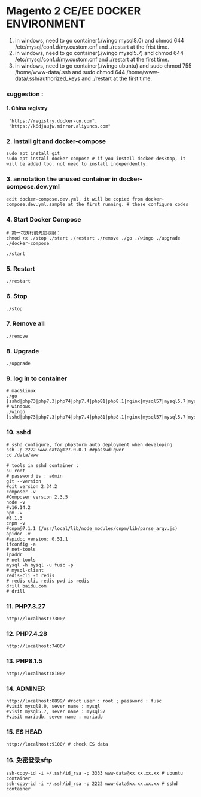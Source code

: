 ##

# Magento 2 CE/EE DOCKER ENVIRONMENT

1. in windows, need to go container(./wingo mysql8.0) and chmod 644 /etc/mysql/conf.d/my.custom.cnf and ./restart at the frist time.
2. in windows, need to go container(./wingo mysql5.7) and chmod 644 /etc/mysql/conf.d/my.custom.cnf and ./restart at the first time.
3. in windows, need to go container(./wingo ubuntu) and sudo chmod 755 /home/www-data/.ssh and sudo chmod 644 /home/www-data/.ssh/authorized_keys and ./restart at the first time.

### suggestion : 
#### 1. China registry
```
 "https://registry.docker-cn.com",
 "https://k6djaujw.mirror.aliyuncs.com"
```

### 2. install git and docker-compose
```
sudo apt install git
sudo apt install docker-compose # if you install docker-desktop, it will be added too. not need to install independently.
```

### 3. annotation the unused container in docker-compose.dev.yml
`edit docker-compose.dev.yml, it will be copied from docker-compose.dev.yml.sample at the first running. # these configure codes`

### 4. Start Docker Compose
```shell
# 第一次执行前先加权限：
chmod +x ./stop ./start ./restart ./remove ./go ./wingo ./upgrade ./docker-compose
```
`./start`

### 5. Restart
`./restart`

### 6. Stop
`./stop`

### 7. Remove all
`./remove`

### 8. Upgrade
`./upgrade`

### 9. log in to container
```
# mac&linux
./go [sshd|php73|php7.3|php74|php7.4|php81|php8.1|nginx|mysql57|mysql5.7|mysql80|mysql8.0|mariadb|redis|ubuntu]
# windows
./wingo [sshd|php73|php7.3|php74|php7.4|php81|php8.1|nginx|mysql57|mysql5.7|mysql80|mysql8.0|mariadb|redis|ubuntu]
```

### 10. sshd
```shell
# sshd configure, for phpStorm auto deployment when developing
ssh -p 2222 www-data@127.0.0.1 ##passwd:qwer
cd /data/www

# tools in sshd container : 
su root
# password is : admin
git --version
#git version 2.34.2
composer -v
#Composer version 2.3.5
node -v
#v16.14.2
npm -v
#8.1.3
cnpm -v
#cnpm@7.1.1 (/usr/local/lib/node_modules/cnpm/lib/parse_argv.js)
apidoc -v
#apidoc version: 0.51.1
ifconfig -a
# net-tools
ipaddr
# net-tools
mysql -h mysql -u fusc -p
# mysql-client
redis-cli -h redis
# redis-cli, redis pwd is redis
drill baidu.com
# drill
```

### 11. PHP7.3.27
```shell
http://localhost:7300/
```

### 12. PHP7.4.28
```shell
http://localhost:7400/
```

### 13. PHP8.1.5
```shell
http://localhost:8100/
```

### 14. ADMINER
```shell
http://localhost:8899/ #root user : root ; password : fusc
#visit mysql8.0, sever name : mysql
#visit mysql5.7, sever name : mysql57
#visit mariadb, sever name : mariadb
```
### 15. ES HEAD
```shell
http://localhost:9100/ # check ES data
```
### 16. 免密登录sftp
```shell
ssh-copy-id -i ~/.ssh/id_rsa -p 3333 www-data@xx.xx.xx.xx # ubuntu container
ssh-copy-id -i ~/.ssh/id_rsa -p 2222 www-data@xx.xx.xx.xx # sshd container
```
